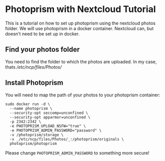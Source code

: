 # Photoprism with Nextcloud Tutorial
This is a tutorial on how to set up photoprism using the nextcloud photos folder. We will use photoprism in a docker container. Nextcloud can, but doesn't need to be set up in docker.

## Find your photos folder
You need to find the folder to which the photos are uploaded. In my case, thats _/etc/ncp/files/Photos/_

## Install Photoprism
You will need to map the path of your photos to your photoprism container:

```
sudo docker run -d \
  --name photoprism \
  --security-opt seccomp=unconfined \
  --security-opt apparmor=unconfined \
  -p 2342:2342 \
  -e PHOTOPRISM_UPLOAD_NSFW="true" \
  -e PHOTOPRISM_ADMIN_PASSWORD="password" \
  -v /photoprism/storage \
  -v _/etc/ncp/files/Photos/_:/photoprism/originals \
  photoprism/photoprism
  ```

Please change `PHOTOPRISM_ADMIN_PASSWORD` to something more secure!
